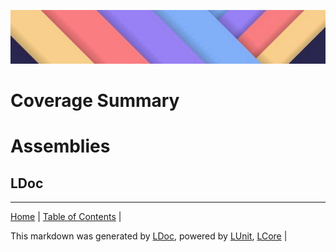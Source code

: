 ![](LDoc/Content/LDoc-banner-small.png "")
# Coverage Summary
# Assemblies
## LDoc



---

[Home](README.md) | [Table of Contents](TableOfContents.md) | 


This markdown was generated by [LDoc](https://github.com/CodeSingularity/LDoc), powered by [LUnit](https://github.com/CodeSingularity/LUnit), [LCore](https://github.com/CodeSingularity/LCore) | 


